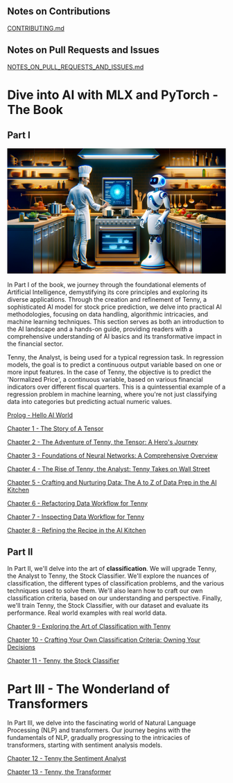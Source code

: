 Notes on Contributions
----------------------
[CONTRIBUTING.md](../CONTRIBUTING.md)

Notes on Pull Requests and Issues
---------------------------------
[NOTES_ON_PULL_REQUESTS_AND_ISSUES.md](../NOTES_ON_PULL_REQUESTS_AND_ISSUES.md)

# Dive into AI with MLX and PyTorch - The Book

## Part I

![ai-kitchen.png](images%2Fai-kitchen.png)

In Part I of the book, we journey through the foundational elements of Artificial Intelligence, demystifying its core principles and exploring its diverse applications. Through the creation and refinement of Tenny, a sophisticated AI model for stock price prediction, we delve into practical AI methodologies, focusing on data handling, algorithmic intricacies, and machine learning techniques. This section serves as both an introduction to the AI landscape and a hands-on guide, providing readers with a comprehensive understanding of AI basics and its transformative impact in the financial sector.

Tenny, the Analyst, is being used for a typical regression task. In regression models, the goal is to predict a continuous output variable based on one or more input features. In the case of Tenny, the objective is to predict the 'Normalized Price', a continuous variable, based on various financial indicators over different fiscal quarters. This is a quintessential example of a regression problem in machine learning, where you're not just classifying data into categories but predicting actual numeric values.

[Prolog - Hello AI World](000-hello-ai-world/README.md)

[Chapter 1 - The Story of A Tensor](001-story-of-a-tensor/README.md)

[Chapter 2 - The Adventure of Tenny, the Tensor: A Hero's Journey](002-adventure-of-tenny-the-tensor)

[Chapter 3 - Foundations of Neural Networks: A Comprehensive Overview](003-foundations-of-neural-networks%2FREADME.md)

[Chapter 4 - The Rise of Tenny, the Analyst: Tenny Takes on Wall Street](004-neural-networks-in-action-tenny-the-analyst%2FREADME.md)

[Chapter 5 - Crafting and Nurturing Data: The A to Z of Data Prep in the AI Kitchen](005-a-to-z-of-data-prep-in-the-ai-kitchen%2FREADME.md)

[Chapter 6 - Refactoring Data Workflow for Tenny](006-refactoring-data-workflow%2FREADME.md)

[Chapter 7 - Inspecting Data Workflow for Tenny](007-inspecting-data-workflow-for-tenny%2FREADME.md)

[Chapter 8 - Refining the Recipe in the AI Kitchen](008-refining-the-recipe-in-the-ai-kitchen/README.md)

## Part II

In Part II, we'll delve into the art of **classification**. We will upgrade Tenny, the Analyst to Tenny, the Stock Classifier. We'll explore the nuances of classification, the different types of classification problems, and the various techniques used to solve them. We'll also learn how to craft our own classification criteria, based on our understanding and perspective. Finally, we'll train Tenny, the Stock Classifier, with our dataset and evaluate its performance. Real world examples with real world data.

[Chapter 9 - Exploring the Art of Classification with Tenny](009-exploring-the-art-of-classfication%2FREADME.md)

[Chapter 10 - Crafting Your Own Classification Criteria: Owning Your Decisions](010-crafting-your-own-classification-criteria%2FREADME.md)

[Chapter 11 - Tenny, the Stock Classifier](011-tenny-the-stock-classifier%2FREADME.md)

# Part III - The Wonderland of Transformers

In Part III, we delve into the fascinating world of Natural Language Processing (NLP) and transformers. Our journey begins with the fundamentals of NLP, gradually progressing to the intricacies of transformers, starting with sentiment analysis models.

[Chapter 12 - Tenny the Sentiment Analyst](012-tenny-the-sentiment-analyst%2FREADME.md)

[Chapter 13 - Tenny, the Transformer](013-tenny-the-transformer%2FREADME.md)
